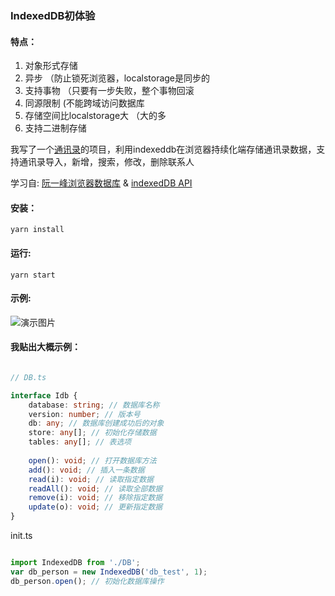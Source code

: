 ### IndexedDB初体验

#### 特点：   
1. 对象形式存储  
2. 异步 （防止锁死浏览器，localstorage是同步的
3. 支持事物 （只要有一步失败，整个事物回滚
4. 同源限制  (不能跨域访问数据库 
5. 存储空间比localstorage大  （大的多 
6. 支持二进制存储   


我写了一个[通讯录](https://github.com/ilvseyinfu/indexedDB)的项目，利用indexeddb在浏览器持续化端存储通讯录数据，支持通讯录导入，新增，搜索，修改，删除联系人


学习自: [阮一峰浏览器数据库](http://www.ruanyifeng.com/blog/2018/07/indexeddb.html) & [indexedDB API](https://wangdoc.com/javascript/bom/indexeddb.html#indexeddb-%E5%AF%B9%E8%B1%A1)

#### 安装：
```
yarn install
```
#### 运行:
```
yarn start
```

#### 示例:
![演示图片](https://github.com/ilvseyinfu/blog/raw/master/images/new_address.jpg)

#### 我贴出大概示例：


```typescript

// DB.ts

interface Idb {
	database: string; // 数据库名称
	version: number; // 版本号
	db: any; // 数据库创建成功后的对象
	store: any[]; // 初始化存储数据
	tables: any[]; // 表选项
	
	open(): void; // 打开数据库方法
	add(): void; // 插入一条数据
	read(i): void; // 读取指定数据
	readAll(): void; // 读取全部数据
	remove(i): void; // 移除指定数据
	update(o): void; // 更新指定数据
}


```

init.ts

```typescript

import IndexedDB from './DB';
var db_person = new IndexedDB('db_test', 1);
db_person.open(); // 初始化数据库操作
```



